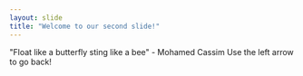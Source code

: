 ```yaml
---
layout: slide
title: "Welcome to our second slide!"
---
```

"Float like a butterfly sting like a bee" - Mohamed Cassim
Use the left arrow to go back!
